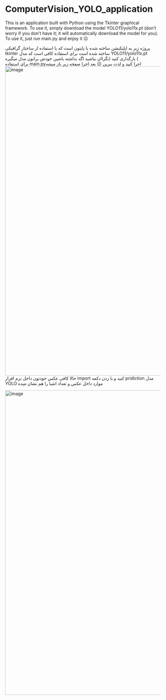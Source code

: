 # ComputerVision_YOLO_application
This is an application built with Python using the Tkinter graphical framework. To use it, simply download the model YOLO11/yolo11x.pt (don’t worry if you don’t have it; it will automatically download the model for you).
To use it, just run main.py and enjoy it 😉

پروژه زیر یه اپلیکیشن ساخته شده با پایتون است که با استفاده از ساختار گرافیکی tkinter ساخته شده است برای استفاده کافی است که مدل YOLO11/yolo11x.pt بارگداری کنید (نگراان نباشید اگه نداشته باشین خودش براتون مدل میگیره (  
برای استفاده main.pyاجرا کنید و لذت ببرین 😉
بعد اجرا صفحه زبر باز میشه 
<img width="1287" height="1002" alt="image" src="https://github.com/user-attachments/assets/6fc0d595-4fbe-4955-839a-de648fe2838f" />
حالا کافی عکس خودتون داخل نرم افزار import کنید و با زدن دکمه pridiction مدل YOLO موارد داخل عکس و تعداد اشیا را هم نشان میده

<img width="1275" height="987" alt="image" src="https://github.com/user-attachments/assets/bbae88d7-031a-4111-b94e-7c8010f68354" />

